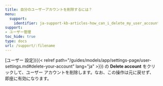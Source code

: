```yaml
---
title: 自分のユーザーアカウントを削除するには？
menu:
  support:
    identifier: ja-support-kb-articles-how_can_i_delete_my_user_account
support:
- ユーザー管理
toc_hide: true
type: docs
url: /support/:filename
---
```


[ユーザー 設定]({{< relref path="/guides/models/app/settings-page/user-settings.md#delete-your-account" lang="ja" >}}) の **Delete account** をクリックして、ユーザー アカウントを削除します。なお、この操作は元に戻せず、即座に有効になります。